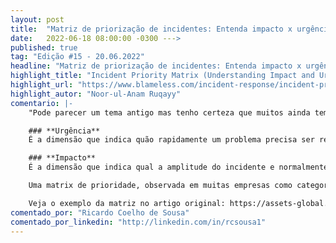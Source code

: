 ```yaml
---
layout: post 
title:  "Matriz de priorização de incidentes: Entenda impacto x urgência"
date:   2022-06-18 08:00:00 -0300 --->
published: true
tag: "Edição #15 - 20.06.2022"
headline: "Matriz de priorização de incidentes: Entenda impacto x urgência"
highlight_title: "Incident Priority Matrix (Understanding Impact and Urgency)"
highlight_url: "https://www.blameless.com/incident-response/incident-priority-matrix"
highlight_autor: "Noor-ul-Anam Ruqayy"
comentario: |-
    "Pode parecer um tema antigo mas tenho certeza que muitos ainda tem dúvidas ou sequer sabem como classificar ou categorizar um incidente a partir do seu impacto e sua urgência. A matriz de priorização apresentada no artigo da Bblameless é bastante didática e ajuda a esclarecer o assunto para quem ainda tem dúvidas.

    ### **Urgência** 
    É a dimensão que indica quão rapidamente um problema precisa ser resolvido e na maioria das vezes é a reflexo da importância do incidente para o negócio. ex: Um problema que afeta os clientes mais importantes de uma empresa é mais urgente, ou seja, precisa ser priorizado e resolvido mais rapidamente, do que um incidente que afetou os usuários do departamento de RH. Todos são importantes mas o primeiro é mais urgente do que o segundo.

    ### **Impacto**
    É a dimensão que indica qual a amplitude do incidente e normalmente é reflexo da quantidade de pessoas impactada. Ex: Um problema em um sistema de frente de loja durante o horário de pico tem um impacto muito maior do que o sistema de agendamento de férias interno da empresa.

    Uma matrix de prioridade, observada em muitas empresas como categorias P1, P2, P3, P4 e P5 é o resultado do cruzamento de três categorias de urgência [Alta, Média, Baixa] com três categorias de Impacto [Alta, Média, Baixa]. Determinar o significa cada uma dessas categorias varia muito de empresa para empresa.

    Veja o exemplo da matriz no artigo original: https://assets-global.website-files.com/6205392fa866657e879a81c6/629f7fb5a4347a486e920a84_yR8lrbTnjquF95r4eBiabGxbk0SujDJJGTI6Qo4DxU0nuVVphHpEku8aukvmLIkMKzhlNrDJacDN0OAQbwjaofiJAPEMHOExG7TR-fvDdphNDrCR8Z1u9RFb37p5MqCfiExLn50P3atW7f-tGw.png"
comentado_por: "Ricardo Coelho de Sousa"
comentado_por_linkedin: "http://linkedin.com/in/rcsousa1"
---
```

